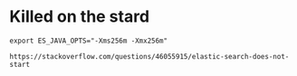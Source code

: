 # Killed on the stard 
```
export ES_JAVA_OPTS="-Xms256m -Xmx256m"

https://stackoverflow.com/questions/46055915/elastic-search-does-not-start
```
